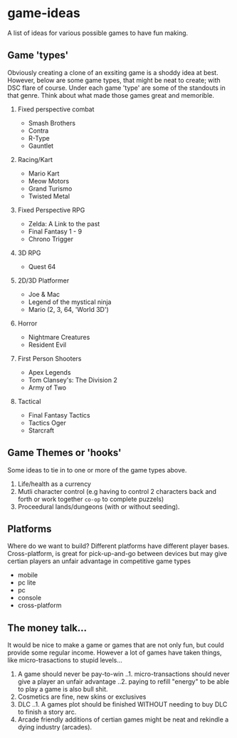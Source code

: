 # game-ideas
A list of ideas for various possible games to have fun making. 


## Game 'types' 
Obviously creating a clone of an exsiting game is a shoddy idea at best. However, below are some game types, that might be neat to create; with DSC flare of course. Under each game 'type' are some of the standouts in that genre. Think about what made those games great and memorible. 

1. Fixed perspective combat
   - Smash Brothers
   - Contra
   - R-Type
   - Gauntlet

2. Racing/Kart
   - Mario Kart
   - Meow Motors
   - Grand Turismo
   - Twisted Metal

3. Fixed Perspective RPG
   - Zelda: A Link to the past
   - Final Fantasy 1 - 9
   - Chrono Trigger

4. 3D RPG
   - Quest 64

5. 2D/3D Platformer
   - Joe &amp; Mac
   - Legend of the mystical ninja
   - Mario (2, 3, 64, 'World 3D')

6. Horror
   - Nightmare Creatures
   - Resident Evil

7. First Person Shooters
   - Apex Legends
   - Tom Clansey's: The Division 2
   - Army of Two

8. Tactical
   - Final Fantasy Tactics
   - Tactics Oger
   - Starcraft

## Game Themes or 'hooks'
Some ideas to tie in to one or more of the game types above.
1. Life/health as a currency
2. Mutli character control (e.g having to control 2 characters back and forth or work together `co-op` to complete puzzels)
3. Proceedural lands/dungeons (with or without seeding).

## Platforms
Where do we want to build? Different platforms have different player bases. Cross-platform, is great for pick-up-and-go between devices but may give certian players an unfair advantage in competitive game types
- mobile
- pc lite
- pc
- console
- cross-platform

## The money talk...
It would be nice to make a game or games that are not only fun, but could provide some regular income. However a lot of games have taken things, like micro-trasactions to stupid levels...
1. A game should never be pay-to-win 
..1. micro-transactions should never give a player an unfair advantage
..2. paying to refill "energy" to be able to play a game is also bull shit.
2. Cosmetics are fine, new skins or exclusives
3. DLC
..1. A games plot should be finished WITHOUT needing to buy DLC to finish a story arc.
4. Arcade friendly additions of certian games might be neat and rekindle a dying industry (arcades).
